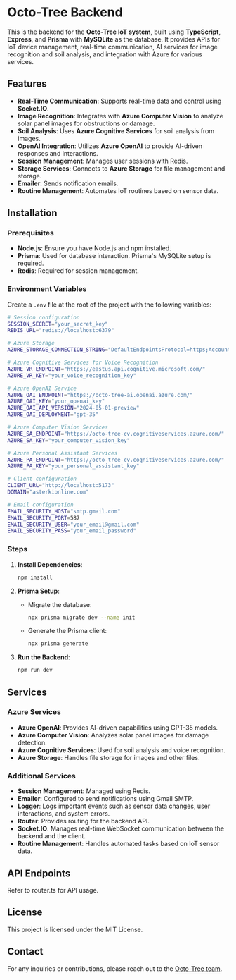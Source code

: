 # Octo-Tree Backend

This is the backend for the **Octo-Tree IoT system**, built using **TypeScript**, **Express**, and **Prisma** with **MySQLite** as the database. It provides APIs for IoT device management, real-time communication, AI services for image recognition and soil analysis, and integration with Azure for various services.

## Features

- **Real-Time Communication**: Supports real-time data and control using **Socket.IO**.
- **Image Recognition**: Integrates with **Azure Computer Vision** to analyze solar panel images for obstructions or damage.
- **Soil Analysis**: Uses **Azure Cognitive Services** for soil analysis from images.
- **OpenAI Integration**: Utilizes **Azure OpenAI** to provide AI-driven responses and interactions.
- **Session Management**: Manages user sessions with Redis.
- **Storage Services**: Connects to **Azure Storage** for file management and storage.
- **Emailer**: Sends notification emails.
- **Routine Management**: Automates IoT routines based on sensor data.

## Installation

### Prerequisites

- **Node.js**: Ensure you have Node.js and npm installed.
- **Prisma**: Used for database interaction. Prisma's MySQLite setup is required.
- **Redis**: Required for session management.

### Environment Variables

Create a `.env` file at the root of the project with the following variables:

```bash
# Session configuration
SESSION_SECRET="your_secret_key"
REDIS_URL="redis://localhost:6379"

# Azure Storage
AZURE_STORAGE_CONNECTION_STRING="DefaultEndpointsProtocol=https;AccountName=octotrstorage;AccountKey=your_account_key;EndpointSuffix=core.windows.net"

# Azure Cognitive Services for Voice Recognition
AZURE_VR_ENDPOINT="https://eastus.api.cognitive.microsoft.com/"
AZURE_VR_KEY="your_voice_recognition_key"

# Azure OpenAI Service
AZURE_OAI_ENDPOINT="https://octo-tree-ai.openai.azure.com/"
AZURE_OAI_KEY="your_openai_key"
AZURE_OAI_API_VERSION="2024-05-01-preview"
AZURE_OAI_DEPLOYMENT="gpt-35"

# Azure Computer Vision Services
AZURE_SA_ENDPOINT="https://octo-tree-cv.cognitiveservices.azure.com/"
AZURE_SA_KEY="your_computer_vision_key"

# Azure Personal Assistant Services
AZURE_PA_ENDPOINT="https://octo-tree-cv.cognitiveservices.azure.com/"
AZURE_PA_KEY="your_personal_assistant_key"

# Client configuration
CLIENT_URL="http://localhost:5173"
DOMAIN="asterkionline.com"

# Email configuration
EMAIL_SECURITY_HOST="smtp.gmail.com"
EMAIL_SECURITY_PORT=587
EMAIL_SECURITY_USER="your_email@gmail.com"
EMAIL_SECURITY_PASS="your_email_password"
```

### Steps


1. **Install Dependencies**:

   ```bash
   npm install
   ```

2. **Prisma Setup**:

   - Migrate the database:

     ```bash
     npx prisma migrate dev --name init
     ```

   - Generate the Prisma client:

     ```bash
     npx prisma generate
     ```

3. **Run the Backend**:

   ```bash
   npm run dev
   ```

## Services

### Azure Services

- **Azure OpenAI**: Provides AI-driven capabilities using GPT-35 models.
- **Azure Computer Vision**: Analyzes solar panel images for damage detection.
- **Azure Cognitive Services**: Used for soil analysis and voice recognition.
- **Azure Storage**: Handles file storage for images and other files.

### Additional Services

- **Session Management**: Managed using Redis.
- **Emailer**: Configured to send notifications using Gmail SMTP.
- **Logger**: Logs important events such as sensor data changes, user interactions, and system errors.
- **Router**: Provides routing for the backend API.
- **Socket.IO**: Manages real-time WebSocket communication between the backend and the client.
- **Routine Management**: Handles automated tasks based on IoT sensor data.

## API Endpoints

Refer to router.ts for API usage.

## License

This project is licensed under the MIT License.

## Contact

For any inquiries or contributions, please reach out to the [Octo-Tree team](https://asterkionline.com).